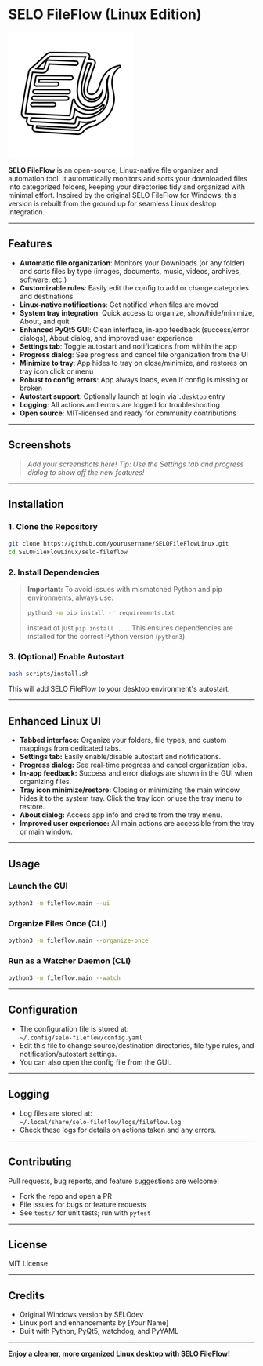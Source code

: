 # SELO FileFlow (Linux Edition)

![SELO FileFlow Logo](fileflow/data/icons/fileflow.png)

**SELO FileFlow** is an open-source, Linux-native file organizer and automation tool. It automatically monitors and sorts your downloaded files into categorized folders, keeping your directories tidy and organized with minimal effort. Inspired by the original SELO FileFlow for Windows, this version is rebuilt from the ground up for seamless Linux desktop integration.

---

## Features

- **Automatic file organization**: Monitors your Downloads (or any folder) and sorts files by type (images, documents, music, videos, archives, software, etc.)
- **Customizable rules**: Easily edit the config to add or change categories and destinations
- **Linux-native notifications**: Get notified when files are moved
- **System tray integration**: Quick access to organize, show/hide/minimize, About, and quit
- **Enhanced PyQt5 GUI**: Clean interface, in-app feedback (success/error dialogs), About dialog, and improved user experience
- **Settings tab**: Toggle autostart and notifications from within the app
- **Progress dialog**: See progress and cancel file organization from the UI
- **Minimize to tray**: App hides to tray on close/minimize, and restores on tray icon click or menu
- **Robust to config errors**: App always loads, even if config is missing or broken
- **Autostart support**: Optionally launch at login via `.desktop` entry
- **Logging**: All actions and errors are logged for troubleshooting
- **Open source**: MIT-licensed and ready for community contributions

---

## Screenshots

> _Add your screenshots here!_
> _Tip: Use the Settings tab and progress dialog to show off the new features!_

---

## Installation

### 1. Clone the Repository
```bash
git clone https://github.com/yourusername/SELOFileFlowLinux.git
cd SELOFileFlowLinux/selo-fileflow
```

### 2. Install Dependencies

> **Important:** To avoid issues with mismatched Python and pip environments, always use:
> ```bash
> python3 -m pip install -r requirements.txt
> ```
> instead of just `pip install ...`. This ensures dependencies are installed for the correct Python version (`python3`).

### 3. (Optional) Enable Autostart
```bash
bash scripts/install.sh
```
This will add SELO FileFlow to your desktop environment's autostart.

---

## Enhanced Linux UI

- **Tabbed interface:** Organize your folders, file types, and custom mappings from dedicated tabs.
- **Settings tab:** Easily enable/disable autostart and notifications.
- **Progress dialog:** See real-time progress and cancel organization jobs.
- **In-app feedback:** Success and error dialogs are shown in the GUI when organizing files.
- **Tray icon minimize/restore:** Closing or minimizing the main window hides it to the system tray. Click the tray icon or use the tray menu to restore.
- **About dialog:** Access app info and credits from the tray menu.
- **Improved user experience:** All main actions are accessible from the tray or main window.

---

## Usage

### Launch the GUI
```bash
python3 -m fileflow.main --ui
```

### Organize Files Once (CLI)
```bash
python3 -m fileflow.main --organize-once
```

### Run as a Watcher Daemon (CLI)
```bash
python3 -m fileflow.main --watch
```

---

## Configuration

- The configuration file is stored at:  
  `~/.config/selo-fileflow/config.yaml`
- Edit this file to change source/destination directories, file type rules, and notification/autostart settings.
- You can also open the config file from the GUI.

---

## Logging

- Log files are stored at:  
  `~/.local/share/selo-fileflow/logs/fileflow.log`
- Check these logs for details on actions taken and any errors.

---

## Contributing

Pull requests, bug reports, and feature suggestions are welcome!
- Fork the repo and open a PR
- File issues for bugs or feature requests
- See `tests/` for unit tests; run with `pytest`

---

## License

MIT License

---

## Credits

- Original Windows version by SELOdev
- Linux port and enhancements by [Your Name]
- Built with Python, PyQt5, watchdog, and PyYAML

---

**Enjoy a cleaner, more organized Linux desktop with SELO FileFlow!**
